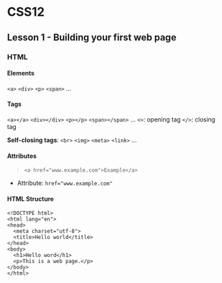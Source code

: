 # CSS12

## Lesson 1 - Building your first web page

### HTML

#### Elements
`<a>`
`<div>`
`<p>`
`<span>`
...

#### Tags
`<a></a>`
`<div></div>`
`<p></p>`
`<span></span>`
...
`<>`: opening tag
`</>`: closing tag

**Self-closing tags**:
`<br>`
`<img>`
`<meta>`
`<link>`
...

#### Attributes
>`<a href="www.example.com">Example</a>`
- Attribute: `href="www.example.com"`

#### HTML Structure
```
<!DOCTYPE html>
<html lang="en">
<head>
  <meta charset="utf-8">
  <title>Hello world</title>
</head>
<body>
  <h1>Hello word</h1>
  <p>This is a web page.</p>
</body>
</html>
```
